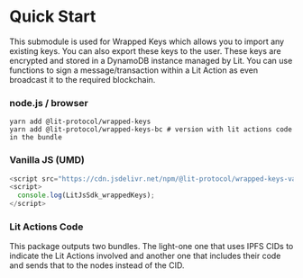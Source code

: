 # Quick Start

This submodule is used for Wrapped Keys which allows you to import any existing keys. You can also export these keys to the user. These keys are encrypted and stored in a DynamoDB instance managed by Lit. You can use functions to sign a message/transaction within a Lit Action as even broadcast it to the required blockchain.

### node.js / browser

```
yarn add @lit-protocol/wrapped-keys
yarn add @lit-protocol/wrapped-keys-bc # version with lit actions code in the bundle
```

### Vanilla JS (UMD)

```js
<script src="https://cdn.jsdelivr.net/npm/@lit-protocol/wrapped-keys-vanilla/wrapped-keys.js"></script>
<script>
  console.log(LitJsSdk_wrappedKeys);
</script>
```

### Lit Actions Code

This package outputs two bundles. The light-one one that uses IPFS CIDs to indicate the Lit Actions involved and another one that includes their code and sends that to the nodes instead of the CID.
